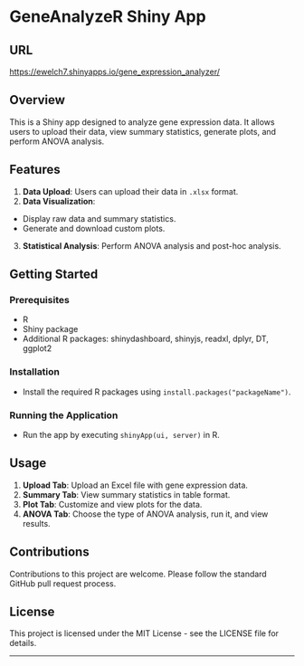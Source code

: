# GeneAnalyzeR Shiny App

## URL
https://ewelch7.shinyapps.io/gene_expression_analyzer/

## Overview
This is a Shiny app designed to analyze gene expression data. It allows users to upload their data, view summary statistics, generate plots, and perform ANOVA analysis.

## Features
1. **Data Upload**: Users can upload their data in `.xlsx` format.
2. **Data Visualization**: 
  - Display raw data and summary statistics.
- Generate and download custom plots.
3. **Statistical Analysis**: Perform ANOVA analysis and post-hoc analysis.

## Getting Started

### Prerequisites
- R
- Shiny package
- Additional R packages: shinydashboard, shinyjs, readxl, dplyr, DT, ggplot2

### Installation
- Install the required R packages using `install.packages("packageName")`.

### Running the Application
- Run the app by executing `shinyApp(ui, server)` in R.

## Usage

1. **Upload Tab**: Upload an Excel file with gene expression data.
2. **Summary Tab**: View summary statistics in table format.
3. **Plot Tab**: Customize and view plots for the data.
4. **ANOVA Tab**: Choose the type of ANOVA analysis, run it, and view results.

## Contributions
Contributions to this project are welcome. Please follow the standard GitHub pull request process.

## License
This project is licensed under the MIT License - see the LICENSE file for details.

---
  

